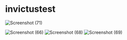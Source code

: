 # invictustest

![Screenshot (71)](https://user-images.githubusercontent.com/62470318/118403301-7a177880-b68b-11eb-8616-34e6a4f17f7a.png)

![Screenshot (66)](https://user-images.githubusercontent.com/62470318/118403355-aa5f1700-b68b-11eb-899c-2f67ddeaffd0.png)
![Screenshot (68)](https://user-images.githubusercontent.com/62470318/118403365-b21ebb80-b68b-11eb-8eab-e3032c3056c9.png)
![Screenshot (69)](https://user-images.githubusercontent.com/62470318/118403402-cbc00300-b68b-11eb-8c22-9cd4a83fd3c7.png)


